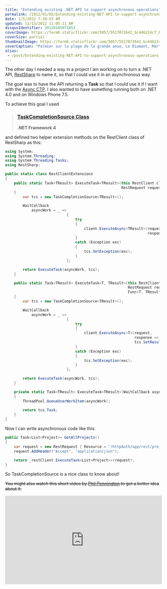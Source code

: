 ```yaml
---
title: "Extending existing .NET API to support asynchronous operations"
permalink: /2012/01/05/Extending-existing-NET-API-to-support-asynchronous-operations/
date: 1/5/2012 7:10:53 AM
updated: 11/13/2012 11:05:11 AM
disqusIdentifier: 20120105071053
coverImage: https://farm6.staticflickr.com/5057/5517072642_bc446224c7_b.jpg
coverSize: partial
thumbnailImage: https://farm6.staticflickr.com/5057/5517072642_bc446224c7_q.jpg
coverCaption: "Palmier sur la plage de la grande anse, Le Diamant, Martinique"
alias:
 - /post/Extending-existing-NET-API-to-support-asynchronous-operations.aspx/index.html
---
```

<!-- [![Palmier sur la plage de la grande anse du diamant](http://farm6.staticflickr.com/5057/5517072642_bc446224c7_m.jpg)](http://www.flickr.com/photos/laurentkempe/5517072642/ "Palmier sur la plage de la grande anse du diamant by Laurent Kempé, on Flickr") -->

The other day I needed a way in a project I am working on to turn a .NET API, [RestSharp](http://restsharp.org/) to name it, so that I could use it in an asynchronous way.
<!-- more -->

The goal was to have the API returning a **Task<TResult>** so that I could use it if I want with the [Async CTP](http://msdn.microsoft.com/en-us/vstudio/gg316360). I also wanted to have something running both on .NET 4.0 and on Windows Phone 7.5.

To achieve this goal I used 

> ### [TaskCompletionSource<TResult> Class](http://msdn.microsoft.com/en-us/library/dd449174.aspx)
> 
> **.NET Framework 4**

and defined two helper extension methods on the RestClient class of RestSharp as this:

```csharp
using System;
using System.Threading;
using System.Threading.Tasks;
using RestSharp;

public static class RestClientExtensions
{
    public static Task<TResult> ExecuteTask<TResult>(this RestClient client,
                                                     RestRequest request) where TResult : new()
    {
        var tcs = new TaskCompletionSource<TResult>();

        WaitCallback
            asyncWork = _ =>
                            {
                                try
                                {
                                    client.ExecuteAsync<TResult>(request,
                                                                 response => tcs.SetResult(response.Data));
                                }
                                catch (Exception exc)
                                {
                                    tcs.SetException(exc);
                                }
                            };

        return ExecuteTask(asyncWork, tcs);
    }

    public static Task<TResult> ExecuteTask<T, TResult>(this RestClient client,
                                                        RestRequest request,
                                                        Func<T, TResult> adapter) where T : new()
    {
        var tcs = new TaskCompletionSource<TResult>();

        WaitCallback
            asyncWork = _ =>
                            {
                                try
                                {
                                    client.ExecuteAsync<T>(request,
                                                           response =>
                                                           tcs.SetResult(adapter.Invoke(response.Data)));
                                }
                                catch (Exception exc)
                                {
                                    tcs.SetException(exc);
                                }
                            };

        return ExecuteTask(asyncWork, tcs);
    }

    private static Task<TResult> ExecuteTask<TResult>(WaitCallback asyncWork, TaskCompletionSource<TResult> tcs)
    {
        ThreadPool.QueueUserWorkItem(asyncWork);

        return tcs.Task;
    }
}
```

Now I can write asynchronous code like this:

```csharp
public Task<List<Project>> GetAllProjects()
{
    var request = new RestRequest { Resource = "/httpAuth/app/rest/projects", RootElement = "project" };
    request.AddHeader("Accept", "application/json");

    return _restClient.ExecuteTask<List<Project>>(request);
}
```

So TaskCompletionSource<T> is a nice class to know about!

~~You might also watch this short video by [Phil Pennington](http://channel9.msdn.com/Niners/philpenn) to get a better idea about it:~~

<iframe style="width: 512px; height: 288px" src="http://channel9.msdn.com/Blogs/philpenn/TaskCompletionSourceTResult/player?w=512&h=288" frameborder="0" scrolling="no"></iframe>
